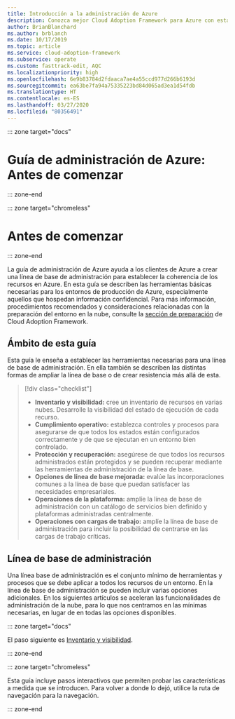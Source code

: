 ```yaml
---
title: Introducción a la administración de Azure
description: Conozca mejor Cloud Adoption Framework para Azure con esta información sobre las herramientas básicas necesarias para administrar entornos de producción de Azure.
author: BrianBlanchard
ms.author: brblanch
ms.date: 10/17/2019
ms.topic: article
ms.service: cloud-adoption-framework
ms.subservice: operate
ms.custom: fasttrack-edit, AQC
ms.localizationpriority: high
ms.openlocfilehash: 6e9b83784d2fdaaca7ae4a55ccd977d266b6193d
ms.sourcegitcommit: ea63be7fa94a75335223bd84d065ad3ea1d54fdb
ms.translationtype: HT
ms.contentlocale: es-ES
ms.lasthandoff: 03/27/2020
ms.locfileid: "80356491"
---
```

::: zone target="docs"

# <a name="azure-management-guide-before-you-start"></a>Guía de administración de Azure: Antes de comenzar

::: zone-end

::: zone target="chromeless"

# <a name="before-you-start"></a>Antes de comenzar

::: zone-end

La guía de administración de Azure ayuda a los clientes de Azure a crear una línea de base de administración para establecer la coherencia de los recursos en Azure. En esta guía se describen las herramientas básicas necesarias para los entornos de producción de Azure, especialmente aquellos que hospedan información confidencial. Para más información, procedimientos recomendados y consideraciones relacionadas con la preparación del entorno en la nube, consulte la [sección de preparación](../index.md) de Cloud Adoption Framework.

## <a name="scope-of-this-guide"></a>Ámbito de esta guía

Esta guía le enseña a establecer las herramientas necesarias para una línea de base de administración. En ella también se describen las distintas formas de ampliar la línea de base o de crear resistencia más allá de esta.

> [!div class="checklist"]
>
> - **Inventario y visibilidad:** cree un inventario de recursos en varias nubes. Desarrolle la visibilidad del estado de ejecución de cada recurso.
> - **Cumplimiento operativo:** establezca controles y procesos para asegurarse de que todos los estados están configurados correctamente y de que se ejecutan en un entorno bien controlado.
> - **Protección y recuperación:** asegúrese de que todos los recursos administrados están protegidos y se pueden recuperar mediante las herramientas de administración de la línea de base.
> - **Opciones de línea de base mejorada:** evalúe las incorporaciones comunes a la línea de base que puedan satisfacer las necesidades empresariales.
> - **Operaciones de la plataforma:** amplíe la línea de base de administración con un catálogo de servicios bien definido y plataformas administradas centralmente.
> - **Operaciones con cargas de trabajo:** amplíe la línea de base de administración para incluir la posibilidad de centrarse en las cargas de trabajo críticas.

## <a name="management-baseline"></a>Línea de base de administración

Una línea base de administración es el conjunto mínimo de herramientas y procesos que se debe aplicar a todos los recursos de un entorno. En la línea de base de administración se pueden incluir varias opciones adicionales. En los siguientes artículos se aceleran las funcionalidades de administración de la nube, para lo que nos centramos en las mínimas necesarias, en lugar de en todas las opciones disponibles.

::: zone target="docs"

El paso siguiente es [Inventario y visibilidad](./inventory.md).

::: zone-end

::: zone target="chromeless"

Esta guía incluye pasos interactivos que permiten probar las características a medida que se introducen. Para volver a donde lo dejó, utilice la ruta de navegación para la navegación.

::: zone-end
